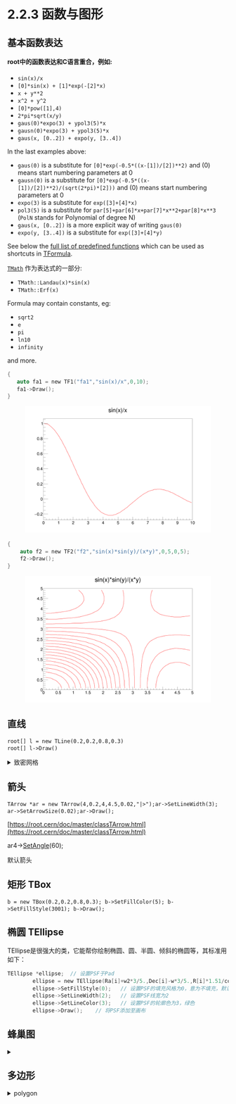 # 2.2.3 函数与图形

## 基本函数表达

#### root中的函数表达和C语言重合，例如:

* `sin(x)/x`
* `[0]*sin(x) + [1]*exp(-[2]*x)`
* `x + y**2`
* `x^2 + y^2`
* `[0]*pow([1],4)`
* `2*pi*sqrt(x/y)`
* `gaus(0)*expo(3) + ypol3(5)*x`
* `gausn(0)*expo(3) + ypol3(5)*x`
* `gaus(x, [0..2]) + expo(y, [3..4])`

In the last examples above:

* `gaus(0)` is a substitute for `[0]*exp(-0.5*((x-[1])/[2])**2)` and (0) means start numbering parameters at 0
* `gausn(0)` is a substitute for `[0]*exp(-0.5*((x-[1])/[2])**2)/(sqrt(2*pi)*[2]))` and (0) means start numbering parameters at 0
* `expo(3)` is a substitute for `exp([3]+[4]*x)`
* `pol3(5)` is a substitute for `par[5]+par[6]*x+par[7]*x**2+par[8]*x**3` (`PolN` stands for Polynomial of degree N)
* `gaus(x, [0..2])` is a more explicit way of writing `gaus(0)`
* `expo(y, [3..4])` is a substitute for `exp([3]+[4]*y)`

See below the [full list of predefined functions](https://root.cern/doc/master/classTFormula.html#FormulaFuncs) which can be used as shortcuts in [TFormula](https://root.cern/doc/master/classTFormula.html).

[`TMath`](https://root.cern/doc/master/namespaceTMath.html) 作为表达式的一部分:

* `TMath::Landau(x)*sin(x)`
* `TMath::Erf(x)`

Formula may contain constants, eg:

* `sqrt2`
* `e`
* `pi`
* `ln10`
* `infinity`

and more.



```c
{
   auto fa1 = new TF1("fa1","sin(x)/x",0,10);
   fa1->Draw();
}
```

<figure><img src="../.gitbook/assets/pict1_TF1_001.png" alt="" width="563"><figcaption></figcaption></figure>





```c
{
    auto f2 = new TF2("f2","sin(x)*sin(y)/(x*y)",0,5,0,5);
    f2->Draw();
}
```

<figure><img src="../.gitbook/assets/pict1_TF2_001.png" alt="" width="563"><figcaption></figcaption></figure>



## 直线

```
root[] l = new TLine(0.2,0.2,0.8,0.3)
root[] l->Draw()
```

<details>

<summary>致密网格</summary>

```c
void DrawGrid(TString t, Int_t ngx, Int_t ngy)
{
   Double_t x1 = -10;
   Double_t x2 = 20;
   Double_t y1 = 10;
   Double_t y2 = 40;
   Double_t xs = (x2-x1)/ngx;
   Double_t ys = (y2-y1)/ngy;
   Int_t i;

   TH1F *h = gPad->DrawFrame(x1, y1, x2, y2);
   h->GetXaxis()->SetNdivisions(20);
   h->GetYaxis()->SetNdivisions(20);
   h->GetYaxis()->SetTickLength(0.);
   h->GetXaxis()->SetTickLength(0.);
   h->GetXaxis()->SetLabelSize(0.025);
   h->GetYaxis()->SetLabelSize(0.025);
   h->SetTitle(t.Data());
   gPad-> Update();

   TLine l;
   l.SetLineColor(kGray);
   Double_t x = x1+xs;
   for (i = 0; i<ngx-1; i++) {
      l.DrawLine(x,y1,x,y2);
      x = x + xs;
   }

   Double_t y = y1+xs;
   for (i = 0; i<ngy-1; i++) {
      l.DrawLine(x1,y,x2,y);
      y = y +ys;
   }
}

void ofirar()
{
   TCanvas *c = new TCanvas("c","c", 800, 800);

   Double_t x[10] = {1.,2.,3.,4.,5.,-1.,-2.,-6.,-7.,-8.};
   Double_t y[10] = {21.,21.,23.,34.,35.,21.,22.,36.,37.,28.};
   TGraph *before = new TGraph(10, x, y);
   before->SetTitle("Before");
   before->SetMarkerStyle(kFullCircle);
   before->SetMarkerColor(kBlue);
   DrawGrid("Before/After plot", 100, 100);
   before->Draw("P");

//   Double_t a[10] = {-1.,2.,-3.,4.,-5.,1.,2.,-6.,7.,-8.};
//   Double_t b[10] = {25.,24.,22.,31.,32.,27.,23.,35.,38.,22.};
   Double_t a[10] = {-1.,2.,-3.,4.,-5.,1.,2.,-6.,7.,-8.};
   Double_t b[10] = {25.,24.,22.,31.,32.,27.,23.,35.,38.,22.};
   TGraph *after = new TGraph(10, a, b);
   after->SetMarkerStyle(kFullCircle);
   after->SetMarkerColor(kRed);
   after->Draw("P");
}
```

</details>



## 箭头

```
TArrow *ar = new TArrow(4,0.2,4,4.5,0.02,"|>");ar->SetLineWidth(3); ar->SetArrowSize(0.02);ar->Draw();
```

[https://root.cern/doc/master/classTArrow.html](https://root.cern/doc/master/classTArrow.html)

ar4->[SetAngle](https://root.cern/doc/master/classTArrow.html#ad886bbbcd364d46c38db01fa91080ca5)(60);



默认箭头





## 矩形 TBox

```
b = new TBox(0.2,0.2,0.8,0.3); b->SetFillColor(5); b->SetFillStyle(3001); b->Draw();
```







## 椭圆 TEllipse

TEllipse是很强大的类，它能帮你绘制椭圆、圆、半圆、倾斜的椭圆等，其标准用如下：

```c
TEllipse *ellipse;  // 设置PSF于Pad
        ellipse = new TEllipse(Ra[i]+w2*3/5.,Dec[i]-w*3/5.,R[i]*1.51/cos(Dec[i]/57.3),R[i]*1.51,0,270,60);   // TEllipse(椭圆在Pad中的横坐标,纵坐标,长轴,短轴,phimax,phimin,theta)
        ellipse->SetFillStyle(0);   // 设置PSF的填充风格为0，意为不填充，默认不填充
        ellipse->SetLineWidth(2);   // 设置PSF线宽为2
        ellipse->SetLineColor(3);   // 设置PSF的轮廓色为3，绿色
        ellipse->Draw();    // 将PSF添加至画布

```



## 蜂巢图

<details>

<summary></summary>

```c
void th2polyHoneycomb(){
   TCanvas *C = new TCanvas("C", "C", 1200, 600);
   C->Divide(2,1);
 
   TH2Poly *hc1 = new TH2Poly();
   hc1->Honeycomb(0, 0, .1, 5, 5);
   hc1->SetTitle("Option V (default)");
   hc1->SetStats(0);
   hc1->Fill(.1, .1, 15.);
   hc1->Fill(.4, .4, 10.);
   hc1->Fill(.5, .5, 20.);
 
   TH2Poly *hc2 = new TH2Poly();
   hc2->Honeycomb(0, 0, .1, 5, 5, "h");
   hc2->SetTitle("Option H");
   hc2->SetStats(0);
   hc2->Fill(.1, .1, 15.);
   hc2->Fill(.4, .4, 10.);
   hc2->Fill(.5, .5, 20.);
 
   C->cd(1)->SetGrid();
   hc1->Draw("colz L");
   C->cd(2)->SetGrid();
   hc2->Draw("colz L");
}
```

</details>



## 多边形

<details>

<summary>polygon</summary>

```c
{
   Double_t x[5] = {.2,.6,.7,.25,.2};
   Double_t y[5] = {.5,.1,.9,.7,.5};
   TPolyLine *pline = new TPolyLine(5,x,y);
   pline->SetFillColor(38);
   pline->SetLineColor(2);
   pline->SetLineWidth(4);
   pline->Draw("f");
   pline->Draw();
}
```

</details>









